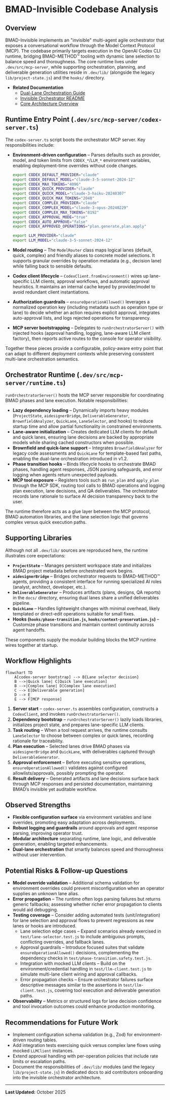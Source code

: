 # BMAD-Invisible Codebase Analysis

## Overview

BMAD-Invisible implements an "invisible" multi-agent agile orchestrator that exposes a conversational workflow through the Model Context Protocol (MCP). The codebase primarily targets execution in the OpenAI Codex CLI runtime, bridging BMAD-METHOD™ tooling with dynamic lane selection to balance speed and thoroughness. The core runtime lives under `.dev/src/mcp-server`, while supporting orchestration, planning, and deliverable generation utilities reside in `.dev/lib/` (alongside the legacy `lib/project-state.js`) and the `hooks/` directory.

- **Related Documentation**
  - [Dual-Lane Orchestration Guide](DUAL_LANE_ORCHESTRATION.md)
  - [Invisible Orchestrator README](INVISIBLE_ORCHESTRATOR_README.md)
  - [Core Architecture Overview](core-architecture.md)

## Runtime Entry Point (`.dev/src/mcp-server/codex-server.ts`)

The `codex-server.ts` script boots the orchestrator MCP server. Key responsibilities include:

- **Environment-driven configuration** – Parses defaults such as provider, model, and token limits from `CODEX_*`/`LLM_*` environment variables, enabling deployment-time overrides without code changes.

  ```bash
  export CODEX_DEFAULT_PROVIDER="claude"
  export CODEX_DEFAULT_MODEL="claude-3-5-sonnet-2024-12"
  export CODEX_MAX_TOKENS="4096"
  export CODEX_QUICK_PROVIDER="claude"
  export CODEX_QUICK_MODEL="claude-3-haiku-20240307"
  export CODEX_QUICK_MAX_TOKENS="2048"
  export CODEX_COMPLEX_PROVIDER="claude"
  export CODEX_COMPLEX_MODEL="claude-3-opus-20240229"
  export CODEX_COMPLEX_MAX_TOKENS="8192"
  export CODEX_APPROVAL_MODE="true"
  export CODEX_AUTO_APPROVE="false"
  export CODEX_APPROVED_OPERATIONS="plan.generate,plan.apply"

  export LLM_PROVIDER="claude"
  export LLM_MODEL="claude-3-5-sonnet-2024-12"
  ```

- **Model routing** – The `ModelRouter` class maps logical lanes (default, quick, complex) and friendly aliases to concrete model selections. It supports granular overrides by operation metadata (e.g., decision lane) while falling back to sensible defaults.
- **Codex client lifecycle** – `CodexClient.fromEnvironment()` wires up lane-specific LLM clients, approval workflows, and automatic approval heuristics. It maintains an internal cache keyed by provider/model to avoid redundant client instantiations.
- **Authorization guardrails** – `ensureOperationAllowed()` leverages a normalized operation key (including metadata such as operation type or lane) to decide whether an action requires explicit approval, integrates auto-approval lists, and logs rejected operations for transparency.
- **MCP server bootstrapping** – Delegates to `runOrchestratorServer()` with injected hooks (approval handling, logging, lane-aware LLM client factory), then reports active routes to the console for operator visibility.

Together these pieces provide a configurable, policy-aware entry point that can adapt to different deployment contexts while preserving consistent multi-lane orchestration semantics.

## Orchestrator Runtime (`.dev/src/mcp-server/runtime.ts`)

`runOrchestratorServer()` hosts the MCP server responsible for coordinating BMAD phases and lane execution. Notable responsibilities:

- **Lazy dependency loading** – Dynamically imports heavy modules (`ProjectState`, `aidesignerBridge`, `DeliverableGenerator`, `BrownfieldAnalyzer`, `QuickLane`, `LaneSelector`, and hooks) to reduce startup time and allow partial functionality in constrained environments.
- **Lane-aware initialization** – Creates dedicated LLM clients for default and quick lanes, ensuring lane decisions are backed by appropriate models while sharing cached constructors when possible.
- **Brownfield and quick-lane support** – Integrates `BrownfieldAnalyzer` for legacy code assessments and `QuickLane` for template-based fast paths, enabling the dual-lane orchestration introduced in v1.2.
- **Phase transition hooks** – Binds lifecycle hooks to orchestrate BMAD phases, handling agent responses, JSON parsing safeguards, and error logging when agents return unexpected payloads.
- **MCP tool exposure** – Registers tools such as `run_plan` and `apply_plan` through the MCP SDK, routing tool calls to BMAD operations and logging plan execution, lane decisions, and QA deliverables. The orchestrator records lane rationale to surface AI decision transparency back to the user.

The runtime therefore acts as a glue layer between the MCP protocol, BMAD automation libraries, and the lane selection logic that governs complex versus quick execution paths.

## Supporting Libraries

Although not all `.dev/lib/` sources are reproduced here, the runtime illustrates core expectations:

- **`ProjectState`** – Manages persistent workspace state and initializes BMAD project metadata before orchestrated work begins.
- **`aidesignerBridge`** – Bridges orchestrator requests to BMAD-METHOD™ agents, providing a consistent interface for running specialized AI roles (analyst, architect, developer, etc.).
- **`DeliverableGenerator`** – Produces artifacts (plans, designs, QA reports) in the `docs/` directory, ensuring dual lanes share a unified deliverables pipeline.
- **`QuickLane`** – Handles lightweight changes with minimal overhead, likely templated or direct-edit operations suitable for small fixes.
- **Hooks (`hooks/phase-transition.js`, `hooks/context-preservation.js`)** – Customize phase transitions and maintain context continuity across agent handoffs.

These components supply the modular building blocks the MCP runtime wires together at startup.

## Workflow Highlights

```mermaid
flowchart TD
    A[codex-server bootstrap] --> B{Lane selector decision}
    B -->|Quick lane| C[Quick lane execution]
    B -->|Complex lane| D[Complex lane execution]
    C --> E[Deliverable generation]
    D --> E
    E --> F[MCP response]
```

1. **Server start** – `codex-server.ts` assembles configuration, constructs a `CodexClient`, and invokes `runOrchestratorServer()`.
2. **Dependency bootstrap** – `runOrchestratorServer()` lazily loads libraries, initializes project state, and prepares lane-specific LLM clients.
3. **Task routing** – When a tool request arrives, the runtime consults `LaneSelector` to choose between complex or quick lanes, recording rationale for traceability.
4. **Plan execution** – Selected lanes drive BMAD phases via `aidesignerBridge` and `QuickLane`, with deliverables captured through `DeliverableGenerator`.
5. **Approval enforcement** – Before executing sensitive operations, `ensureOperationAllowed()` validates against configured allowlists/approvals, possibly prompting the operator.
6. **Result delivery** – Generated artifacts and lane decisions surface back through MCP responses and persisted documentation, maintaining BMAD’s invisible yet auditable workflow.

## Observed Strengths

- **Flexible configuration surface** via environment variables and lane overrides, promoting easy adaptation across deployments.
- **Robust logging and guardrails** around approvals and agent response parsing, improving operator trust.
- **Modular architecture** separating runtime, lane logic, and deliverable generation, enabling targeted enhancements.
- **Dual-lane orchestration** that smartly balances speed and thoroughness without user intervention.

## Potential Risks & Follow-up Questions

- **Model override validation** – Additional schema validation for environment overrides could prevent misconfiguration when an operator supplies an unknown lane alias.
- **Error propagation** – The runtime often logs parsing failures but returns generic fallbacks; assessing whether richer error propagation to clients would aid debugging.
- **Testing coverage** – Consider adding automated tests (unit/integration) for lane selection and approval flows to prevent regressions as new lanes or hooks are introduced.
  - Lane selection edge cases – Expand scenarios already exercised in `test/lane-selector.test.js` to include ambiguous prompts, conflicting overrides, and fallback lanes.
  - Approval guardrails – Introduce focused suites that validate `ensureOperationAllowed()` decisions, complementing the dependency checks in `test/phase-transition.safety.test.js`.
  - Integration with mocked LLM clients – Build on the environment/credential handling in `test/llm-client.test.js` to simulate multi-lane client wiring and approval callbacks.
  - Error propagation checks – Ensure orchestrator failures surface descriptive messages similar to the assertions in `test/llm-client.test.js`, covering tool execution and deliverable generation paths.
- **Observability** – Metrics or structured logs for lane decision confidence and tool invocation outcomes could enhance production monitoring.

## Recommendations for Future Work

- Implement configuration schema validation (e.g., Zod) for environment-driven routing tables.
- Add integration tests exercising quick versus complex lane flows using mocked `LLMClient` instances.
- Extend approval handling with per-operation policies that include rate limits or escalation paths.
- Document the responsibilities of `.dev/lib/` modules (and the legacy `lib/project-state.js`) in dedicated docs to aid contributors onboarding into the invisible orchestrator architecture.

---

**Last Updated:** October 2025
